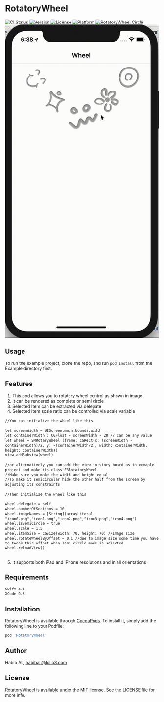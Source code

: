 # RotatoryWheel

[![CI Status](https://img.shields.io/travis/habibali/RotatoryWheel.svg?style=flat)](https://travis-ci.org/habibali/RotatoryWheel)
[![Version](https://img.shields.io/cocoapods/v/RotatoryWheel.svg?style=flat)](https://cocoapods.org/pods/RotatoryWheel)
[![License](https://img.shields.io/cocoapods/l/RotatoryWheel.svg?style=flat)](https://cocoapods.org/pods/RotatoryWheel)
[![Platform](https://img.shields.io/cocoapods/p/RotatoryWheel.svg?style=flat)](https://cocoapods.org/pods/RotatoryWheel)
![RotatoryWheel Circle](https://github.com/HabibAliAtFolio3/RotatoryWheel/blob/master/Circle.gif)
![RotatoryWheel SemiCircle](https://github.com/HabibAliAtFolio3/RotatoryWheel/blob/master/SemiCircle.gif)

## Usage

To run the example project, clone the repo, and run `pod install` from the Example directory first.


## Features

1.  This pod allows you to rotatory wheel control as shown in image
2.  It can be rendered  as complete or semi circle
3. Selected Item can be extracted via delegate
4. Selected Item scale ratio can be controlled via scale variable

```
//You can initialize the wheel like this

let screenWidth = UIScreen.main.bounds.width
let containerWidth : CGFloat = screenWidth - 20 // can be any value
let wheel = SMRotaryWheel (frame: CGRect(x: (screenWidth - containerWidth)/2, y: -(containerWidth/2), width: containerWidth, height: containerWidth))
view.addSubview(wheel)

//or alternatively you can add the view in story board as in exmaple project and make its class F3RotatoryWheel
//Make sure you make the width and height equal
//To make it semicircular hide the other half from the screen by adjusting its constraints

//Then initialize the wheel like this

wheel.delegate = self
wheel.numberOfSections = 10
wheel.imageNames = [String](arrayLiteral: "icon0.png","icon1.png","icon2.png","icon3.png","icon4.png")
wheel.isSemiCircle = true
wheel.scale = 1.5
wheel.itemSize = CGSize(width: 70, height: 70) //Image size
wheel.rotateWheelByOffset = 0.1 //due to image size some time you have to tweak this offset when semi circle mode is selected
wheel.reloadView()


```

5. It supports both iPad and iPhone resolutions and in all orientations

## Requirements

```
Swift 4.1
XCode 9.3
```

## Installation

RotatoryWheel is available through [CocoaPods](https://cocoapods.org). To install
it, simply add the following line to your Podfile:

```ruby
pod 'RotatoryWheel'
```

## Author

Habib Ali, habibali@folio3.com

## License

RotatoryWheel is available under the MIT license. See the LICENSE file for more info.
